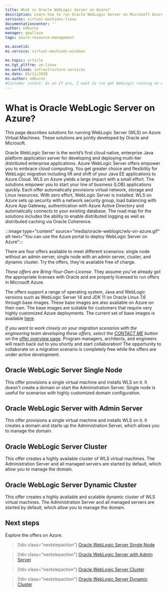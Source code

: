 ```yaml
---
title: What is Oracle WebLogic Server on Azure?
description: Learn how to run Oracle WebLogic Server on Microsoft Azure.
services: virtual-machines-linux
documentationcenter: ''
author: edburns
manager: gwallace
tags: azure-resource-management

ms.assetid: 
ms.service: virtual-machines-windows

ms.topic: article
ms.tgt_pltfrm: vm-linux
ms.workload: infrastructure-services
ms.date: 05/11/2020
ms.author: edburns
#Customer intent: As an IT pro, I want to run get WebLogic running on Azure so that legacy Java code can run in the cloud.
---
```

# What is Oracle WebLogic Server on Azure?

This page describes solutions for running WebLogic Server (WLS) on Azure Virtual Machines.  These solutions are jointly developed by Oracle and Microsoft.

Oracle WebLogic Server is the world’s first cloud native, enterprise Java platform application server for developing and deploying multi-tier distributed enterprise applications. Azure WebLogic Server offers empower you to embrace cloud computing. You get greater choice and flexibility for WebLogic migration including lift and shift of your Java EE applications to Azure Cloud. WLS on Azure yields a large impact with a small effort. The solutions empower you to start your line of business (LOB) applications quickly. Each offer automatically provisions virtual network, storage and Linux resources. With zero effort, WebLogic Server is installed. WLS on Azure sets up security with a network security group, load balancing with Azure App Gateway, authentication with Azure Active Directory and automatically connects to your existing database. The road map for the solutions includes the ability to enable distributed logging as well as distributed caching via Oracle Coherence.

:::image type="content" source="media/oracle-weblogic/wls-on-azure.gif" alt-text="You can use the Azure portal to deploy WebLogic Server on Azure":::

There are four offers available to meet different scenarios: single node without an admin server, single node with an admin server, cluster, and dynamic cluster. Try the offers, they're available free of charge.

_These offers are Bring-Your-Own-License_. They assume you've already got the appropriate licenses with Oracle and are properly licensed to run offers in Microsoft Azure.

The offers support a range of operating system, Java and WebLogic versions such as WebLogic Server 14 and JDK 11 on Oracle Linux 7.6 through base images. These base images are also available on Azure on their own. The base images are suitable for customers that require very highly customized Azure deployments. The current set of base images is available [here](https://portal.azure.com/#blade/Microsoft_Azure_Marketplace/MarketplaceOffersBlade/selectedMenuItemId/home/searchQuery/weblogic%20server%20base%20image).

_If you want to work closely on your migration scenarios with the engineering team developing these offers, select the [CONTACT ME](https://azuremarketplace.microsoft.com/en-us/marketplace/apps/oracle.oraclelinux-wls-cluster?tab=Overview) button_ on the [offer overview page](https://azuremarketplace.microsoft.com/en-us/marketplace/apps/oracle.oraclelinux-wls-cluster?tab=Overview). Program managers, architects, and engineers will reach back out to you shortly and start collaboration! The opportunity to collaborate on a migration scenario is completely free while the offers are under active development.

## Oracle WebLogic Server Single Node

This offer provisions a single virtual machine and installs WLS on it. It doesn't create a domain or start the Administration Server. Single node is useful for scenarios with highly customized domain configuration.

## Oracle WebLogic Server with Admin Server

This offer provisions a single virtual machine and installs WLS on it. It creates a domain and starts up the Administration Server, which allows you to manage the domain.

## Oracle WebLogic Server Cluster

This offer creates a highly available cluster of WLS virtual machines. The Administration Server and all managed servers are started by default, which allow you to manage the domain.

## Oracle WebLogic Server Dynamic Cluster

This offer creates a highly available and scalable dynamic cluster of WLS virtual machines. The Administration Server and all managed servers are started by default, which allow you to manage the domain.

## Next steps

Explore the offers on Azure.

> [!div class="nextstepaction"]
> [Oracle WebLogic Server Single Node](https://portal.azure.com/#create/oracle.20191001-arm-oraclelinux-wls20191001-arm-oraclelinux-wls)

> [!div class="nextstepaction"]
> [Oracle WebLogic Server with Admin Server](https://portal.azure.com/#create/oracle.20191009-arm-oraclelinux-wls-admin20191009-arm-oraclelinux-wls-admin)

> [!div class="nextstepaction"]
> [Oracle WebLogic Server Cluster](https://portal.azure.com/#create/oracle.20191007-arm-oraclelinux-wls-cluster20191007-arm-oraclelinux-wls-cluster)

> [!div class="nextstepaction"]
> [Oracle WebLogic Server Dynamic Cluster](https://portal.azure.com/#create/oracle.20191021-arm-oraclelinux-wls-dynamic-cluster20191021-arm-oraclelinux-wls-dynamic-cluster)
